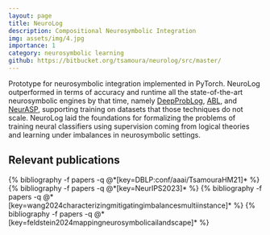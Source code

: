 ```yaml
---
layout: page
title: NeuroLog
description: Compositional Neurosymbolic Integration
img: assets/img/4.jpg
importance: 1
category: neurosymbolic learning
github: https://bitbucket.org/tsamoura/neurolog/src/master/
---
```


Prototype for neurosymbolic integration implemented in PyTorch. 
NeuroLog outperformed in terms of accuracy and runtime all the state-of-the-art neurosymbolic engines by that time, namely 
<a href="https://papers.nips.cc/paper_files/paper/2018/file/dc5d637ed5e62c36ecb73b654b05ba2a-Paper.pdf">DeepProbLog</a>, 
<a href="https://proceedings.neurips.cc/paper_files/paper/2019/file/9c19a2aa1d84e04b0bd4bc888792bd1e-Paper.pdf">ABL</a>, and
<a href="https://www.ijcai.org/proceedings/2020/0243.pdf">NeurASP</a>, supporting training on datasets that those techniques do not scale. NeuroLog laid the foundations for formalizing the problems of 
training neural classifiers using supervision coming from logical theories and learning under imbalances in 
neurosymbolic settings. 

## Relevant publications
<div class="publications">
  {% bibliography -f papers -q @*[key=DBLP:conf/aaai/TsamouraHM21]* %}
  {% bibliography -f papers -q @*[key=NeurIPS2023]* %}
  {% bibliography -f papers -q @*[key=wang2024characterizingmitigatingimbalancesmultiinstance]* %}
  {% bibliography -f papers -q @*[key=feldstein2024mappingneurosymbolicailandscape]* %}
</div>
